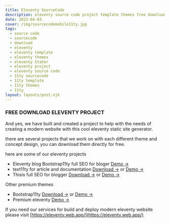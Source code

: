 ```yaml
---
title: Eleventy SourceCode
description: eleventy source code project template themes free download gratis.
date: 2022-04-03
cover: /img/sourcecodemobile11ty.jpg
tags:
  - source code
  - sourcecode
  - download
  - eleventy
  - eleventy template
  - eleventy themes
  - eleventy Stater
  - eleventy project
  - eleventy source code
  - 11ty sourcecode
  - 11ty template
  - 11ty themes
  - 11ty
layout: layouts/post.njk
---
```


### FREE DOWNLOAD ELEVENTY PROJECT

And yes, we have built and created a project to help with the needs of creating a modern website with this cool eleventy static site generator.

there are several projects that we work on with each different theme and concept design, you can download them directly for free.

here are some of our eleventy projects
+ Eleventy blog Bootstrap11ty full SEO for bloger [Demo →](https://eleventyblog.vercel.app/)
+ text11ty for article and documentation [Download →](https://github.com/mesinkasir/text11ty) or [Demo →](https://text11ty.pages.dev/)
+ Thisis full SEO for blogger [Download →](https://github.com/mesinkasir/thisis-11ty) or [Demo →](https://thisis11ty.netlify.app/)

Other premium themes 
+ Bootstrap11ty [Download →]() or [Demo →](https://bootstrap11ty.pages.dev/)
+ Premium eleventy [Demo →](https://tokorak.web.app/)

If you need our services for build and deploy modern eleventy website please visit [https://eleventy.web.app/](https://eleventy.web.app/)
